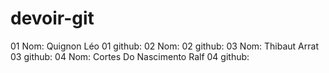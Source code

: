 # devoir-git

01 Nom: Quignon Léo
01 github:
02 Nom:
02 github:
03 Nom: Thibaut Arrat
03 github:
04 Nom: Cortes Do Nascimento Ralf 
04 github:
